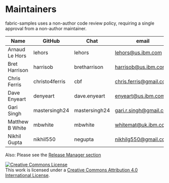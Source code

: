 Maintainers
===========

fabric-samples uses a non-author code review policy, requiring a single approval from a non-author maintainer.

| Name                      | GitHub           | Chat           | email                               |
|---------------------------|------------------|----------------|-------------------------------------|
| Arnaud Le Hors            | lehors           | lehors         | lehors@us.ibm.com                   |
| Bret Harrison             | harrisob         | bretharrison   | harrisob@us.ibm.com                 |
| Chris Ferris              | christo4ferris   | cbf            | chris.ferris@gmail.com              |
| Dave Enyeart              | denyeart         | dave.enyeart   | enyeart@us.ibm.com                  |
| Gari Singh                | mastersingh24    | mastersingh24  | gari.r.singh@gmail.com              |
| Matthew B White           | mbwhite          | mbwhite        | whitemat@uk.ibm.com                 |
| Nikhil Gupta              | nikhil550        | negupta        | nikhilg550@gmail.com                |

Also: Please see the [Release Manager section](https://github.com/hyperledger/fabric/blob/main/MAINTAINERS.md)

<a rel="license" href="http://creativecommons.org/licenses/by/4.0/"><img alt="Creative Commons License" style="border-width:0" src="https://i.creativecommons.org/l/by/4.0/88x31.png" /></a><br />This work is licensed under a <a rel="license" href="http://creativecommons.org/licenses/by/4.0/">Creative Commons Attribution 4.0 International License</a>.

